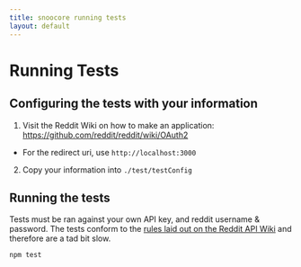 ```yaml
---
title: snoocore running tests
layout: default
---
```


# Running Tests

## Configuring the tests with your information

1. Visit the Reddit Wiki on how to make an application: https://github.com/reddit/reddit/wiki/OAuth2
  * For the redirect uri, use `http://localhost:3000`
2. Copy your information into `./test/testConfig`

## Running the tests

Tests must be ran against your own API key, and reddit username & password. The tests conform to the [rules laid out on the Reddit API Wiki](https://github.com/reddit/reddit/wiki/API#rules) and therefore are a tad bit slow.

    npm test
